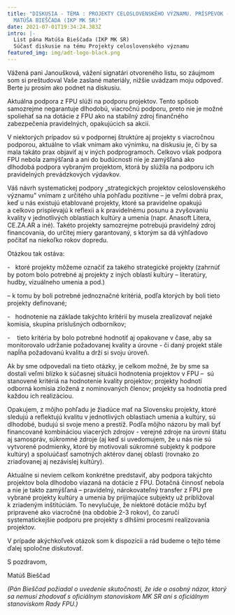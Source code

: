 ```yaml
---
title: "DISKUSIA - TÉMA : PROJEKTY CELOSLOVENSKÉHO VÝZNAMU. PRÍSPEVOK - LIST
  MATÚŠA BIEŠČADA (IKP MK SR)"
date: 2021-07-01T19:34:24.383Z
intro: |-
  List pána Matúša Bieščada (IKP MK SR)
  Súčasť diskusie na tému Projekty celoslovenského významu
featured_img: img/adt-logo-black.png
---
```

Vážená pani Janoušková, vážení signatári otvoreného listu,
so záujmom som si preštudoval Vaše zaslané materiály, nižšie uvádzam moju odpoveď. Berte ju prosím ako podnet na diskusiu.

Aktuálna podpora z FPU slúži na podporu projektov. Tento spôsob samozrejme negarantuje dlhodobú, viacročnú podporu, preto nie je možné spoliehať sa na dotácie z FPU ako na stabilný zdroj finančného zabezpečenia pravidelných, opakujúcich sa akcií.

V niektorých prípadov sú v podpornej štruktúre aj projekty s viacročnou podporou, aktuálne to však vnímam ako výnimku, na diskusiu je, či by sa mala takáto prax objaviť aj v iných podprogramoch. Celkovo však podpora FPU nebola zamýšľaná a ani do budúcnosti nie je zamýšľaná ako dlhodobá podpora vybraným projektom, ktorá by slúžila na podporu ich pravidelných prevádzkových výdavkov.

Váš návrh systematickej podpory „strategických projektov celoslovenského významu" vnímam z určitého uhla pohľadu pozitívne – je veľmi dobrá prax, keď u nás existujú etablované projekty, ktoré sa pravidelne opakujú a celkovo prispievajú k reflexii a k pravidelnému posunu a zvyšovaniu kvality v jednotlivých oblastiach kultúry a umenia (napr. Anasoft Litera, CE.ZA.AR a iné). Takéto projekty samozrejme potrebujú pravidelný zdroj financovania, do určitej miery garantovaný, s ktorým sa dá výhľadovo počítať na niekoľko rokov dopredu. 

Otázkou tak ostáva: 

\-   ktoré projekty môžeme označiť za takého strategické projekty (zahrnúť by potom bolo potrebné aj projekty z iných oblastí kultúry – literatúry, hudby, vizuálneho umenia a pod.) 

 –  k tomu by boli potrebné jednoznačné kritériá, podľa ktorých by boli tieto projekty definované;

\-   hodnotenie na základe takýchto kritérií by musela zrealizovať nejaké komisia, skupina príslušných odborníkov;

\-    tieto kritéria by bolo potrebné hodnotiť aj opakovane v čase, aby sa monitorovalo udržanie požadovanej kvality a úrovne - či daný projekt stále napĺňa požadovanú kvalitu a drží si svoju úroveň.

Ak by sme odpovedali na tieto otázky, je celkom možné, že by sme sa dostali veľmi blízko k súčasnej situácii hodnotenia projektov v FPU –  sú stanovené kritériá na hodnotenie kvality projektov; projekty hodnotí odborná komisia zložená z nominovaných členov; projekty sa hodnotia pred každou ich realizáciou.

Opakujem, z môjho pohľadu je žiadúce mať na Slovensku projekty, ktoré sledujú a reflektujú kvalitu v jednotlivých oblastiach umenia a kultúry, sú dlhodobé, budujú si svoje meno a prestíž. Podľa môjho názoru by mali byť financované kombináciou viacerých zdrojov - verejné zdroje na úrovni štátu aj samospráv, súkromné zdroje (aj keď si uvedomujem, že u nás nie sú vytvorené podmienky, ktoré by motivovali súkromné subjekty k podpore kultúry) a spoluúčasť samotných aktérov danej oblasti (rovnako zo zriaďovanej aj nezávislej kultúry).  

Aktuálne si neviem celkom konkrétne predstaviť, aby podpora takýchto projektov bola dlhodobo viazaná na dotácie z FPU. Dotačná činnosť nebola a nie je takto zamýšľaná – pravidelný, nárokovateľný transfer z FPU pre vybrané projekty kultúry a umenia by prijímajúce subjekty už približoval k zriadeným inštitúciám. To nevylučuje, že niektoré dotácie môžu byť pripravené ako viacročné (na obdobie 2-3 rokov), čo zaručí systematickejšie podporu pre projekty s dlhšími procesmi realizovania projektov.

V prípade akýchkoľvek otázok som k dispozícii a rád budeme o tejto téme ďalej spoločne diskutovať.

S pozdravom,

Matúš Bieščad

*(Pán Bieščad požiadal o uvedenie skutočnosti, že ide o osobný názor, ktorý sa nemusí zhodovať s oficiálnym stanoviskom MK SR ani s oficiálnym stanoviskom Rady FPU.)*